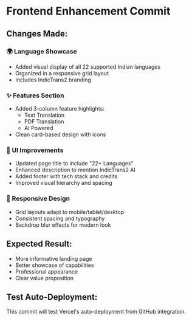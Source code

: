 # Frontend Enhancement Commit

## Changes Made:

### 🌍 Language Showcase
- Added visual display of all 22 supported Indian languages
- Organized in a responsive grid layout
- Includes IndicTrans2 branding

### ✨ Features Section
- Added 3-column feature highlights:
  - Text Translation
  - PDF Translation  
  - AI Powered
- Clean card-based design with icons

### 🎨 UI Improvements
- Updated page title to include "22+ Languages"
- Enhanced description to mention IndicTrans2 AI
- Added footer with tech stack and credits
- Improved visual hierarchy and spacing

### 📱 Responsive Design
- Grid layouts adapt to mobile/tablet/desktop
- Consistent spacing and typography
- Backdrop blur effects for modern look

## Expected Result:
- More informative landing page
- Better showcase of capabilities
- Professional appearance
- Clear value proposition

## Test Auto-Deployment:
This commit will test Vercel's auto-deployment from GitHub integration.
